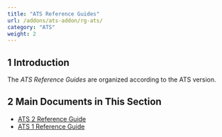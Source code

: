 ```yaml
---
title: "ATS Reference Guides"
url: /addons/ats-addon/rg-ats/
category: "ATS"
weight: 2
---
```


## 1 Introduction

The *ATS Reference Guides* are organized according to the ATS version.

## 2 Main Documents in This Section

* [ATS 2 Reference Guide](/addons/ats-addon/rg-two-ats/)
* [ATS 1 Reference Guide](/addons/ats-addon/rg-one-ats/)

